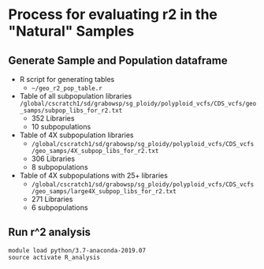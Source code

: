# Process for evaluating r2 in the "Natural" Samples

## Generate Sample and Population dataframe
* R script for generating tables
  * `~/geo_r2_pop_table.r`
* Table of all subpopulation libraries
  `/global/cscratch1/sd/grabowsp/sg_ploidy/polyploid_vcfs/CDS_vcfs/geo_samps/subpop_libs_for_r2.txt`
  * 352 Libraries
  * 10 subpopulations
* Table of 4X subpopulation libraries
  * `/global/cscratch1/sd/grabowsp/sg_ploidy/polyploid_vcfs/CDS_vcfs/geo_samps/4X_subpop_libs_for_r2.txt`
  * 306 Libraries
  * 8 subpopulations
* Table of 4X subpopulations with 25+ libraries
  * `/global/cscratch1/sd/grabowsp/sg_ploidy/polyploid_vcfs/CDS_vcfs/geo_samps/large4X_subpop_libs_for_r2.txt`
  * 271 Libraries
  * 6 subpopulations

## Run r^2 analysis
```
module load python/3.7-anaconda-2019.07
source activate R_analysis

```


